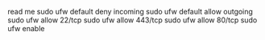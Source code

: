 read me
sudo ufw default deny incoming
sudo ufw default allow outgoing
sudo ufw allow 22/tcp
sudo ufw allow 443/tcp
sudo ufw allow 80/tcp
sudo ufw enable
